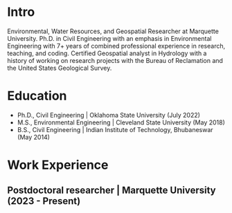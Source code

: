# Intro
Environmental, Water Resources, and Geospatial Researcher at Marquette University. Ph.D. in Civil Engineering with an emphasis in Environmental Engineering with 7+ years of combined professional experience in research, teaching, and coding. Certified Geospatial analyst in Hydrology with a history of working on research projects with the Bureau of Reclamation and the United States Geological Survey.

# Education
- Ph.D., Civil Engineering | Oklahoma State University (July 2022)
- M.S., Environmental Engineering | Cleveland State University (May 2018)
- B.S., Civil Engineering | Indian Institute of Technology, Bhubaneswar (May 2014)

# Work Experience
## Postdoctoral researcher | Marquette University (2023 - Present)
